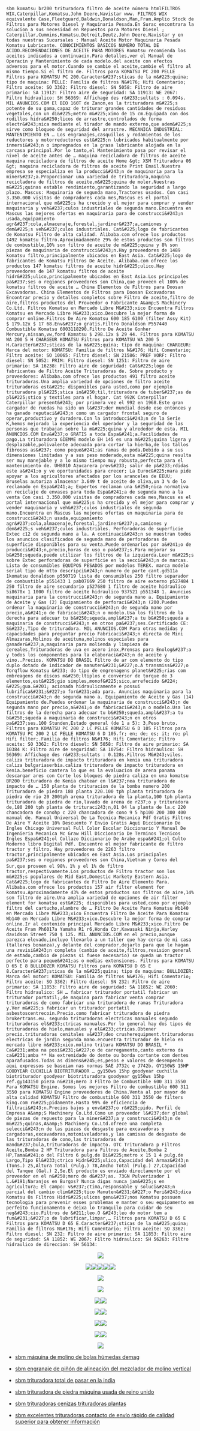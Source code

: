 
```
sbm komatsu br200 trituradora filtro de aceite número htmlFILTROS WIX,Caterpillar,Komatsu,John Deere,Navistar www. FILTROS WIX equivalente Case,Fleetguard,Baldwin,Donaldson,Man,Fram.Amplio Stock de Filtros para Motores Diesel y Maquinaria Pesada.En Surac encontrara la solucion a sus necesidad en Repuestos para Motores Diesel ; Caterpillar,Cummins,Komatsu,Detroit,Deutz,John Deere,Navistar y en todas nuestras Sucursales : Manual Aceite Motor Maquinaria Pesada Komatsu Lubricante. CONOCIMIENTOS BASICOS NUMERO TOTAL DE ACIDO.RECOMENDACIONES DE ACEITE PARA MOTORES Komatsu recomienda los aceites indicados a continuacin.Para detalles,ver el Manual de Operacin y Mantenimiento de cada modelo.del aceite con efectos adversos para el motor.Cuando se cambie el aceite,cambie el filtro al mismo tiempo.Si el filtro de. Filtros para KOMATSU PC 200 PELLE Filtros para KOMATSU PC 200.Caracter&#237;sticas de la m&#225;quina; tipo de maquina: PELLE: Familia de filtros N&#176; Hifi Comentario; Filtro aceite: SO 3362: Filtro diesel: SN 5058: Filtro de aire primario: SA 11912: Filtro aire de seguridad: SA 11913: WE 2067: Filtro hidraulico: SH 56369: Affichage des r&#233;sultats : 0.094s. MIL ANUNCIOS.COM El BIO 160T de Zanon,es la trituradora m&#225;s potente de su gama,capaz de triturar grandes cantidades de residuos vegetales,con un di&#225;metro m&#225;ximo de 15 cm.Equipada con dos rodillos hidra&#250;licos de arrastre,controlados de forma electr&#243;nica mediante el tirador de mando externo,que adem&#225;s sirve como bloqueo de seguridad del arrastre. MECANICA INDUSTRIAL: MANTENIMIENTO EN … Los engranajes,casquillos y rodamientos de los reductores y motorreductores est&#225;n lubricados habitualmente por inmersi&#243;n o impregnados en la grasa lubricante alojada en la carcasa principal.Por lo tanto,el Mantenimiento pasa por revisar el nivel de aceite antes de … maquina recicladora de filtros de aceite maquina recicladora de filtros de aceite Home &gt; XSM Trituradora 06 &gt; maquina recicladora de filtros de aceite Print Email.Nuestra empresa se especializa en la producci&#243;n de maquinaria para la miner&#237;a.Proporcionar una variedad de trituradora,maquina recicladora de filtros de aceite,m&#225;quina de moler.Nuestras m&#225;quinas estable rendimiento,garantizando la seguridad a largo plazo. Mascus: Maquinaria de segunda mano,Tractores usados. Con casi 3.350.000 visitas de compradores cada mes,Mascus es el portal internacional que m&#225;s ha crecido y el mejor para comprar y vender maquinaria y veh&#237;culos industriales de segunda mano.Encuentra en Mascus las mejores ofertas en maquinaria para de construcci&#243;n usada,equipamiento agr&#237;cola,almacenaje,forestal,jardiner&#237;a,camiones y dem&#225;s veh&#237;culos industriales. Cat&#225;logo de fabricantes de Komatsu Filtro de alta calidad. Alibaba.com ofrece los productos 1492 komatsu filtro.Aproximadamente 29% de estos productos son filtros de combustible,10% son filtro de aceite de m&#225;quina y 8% son piezas de maquinaria de construcci&#243;n.Hay proveedores de 1489 komatsu filtro,principalmente ubicados en East Asia. Cat&#225;logo de fabricantes de Komatsu Filtros De Aceite. Alibaba.com ofrece los productos 147 komatsu filtros de aceite hidr&#225;ulico.Hay proveedores de 147 komatsu filtros de aceite hidr&#225;ulico,principalmente ubicados en East Asia.Los principales pa&#237;ses o regiones proveedores son China,que proveen el 100% de komatsu filtros de aceite … China Elementos de Filtros para Doosan Excavadoras. China Elementos de Filtros para Doosan Excavadoras Encontrar precio y detalles completos sobre Filtro de aceite,filtro de aire,filtros productos del Proveedor o Fabricante A&amp;S Machinery Co.Ltd. Filtros Komatsu en Mercado Libre M&#233;xico Encuentra Filtros Komatsu en Mercado Libre M&#233;xico.Descubre la mejor forma de comprar online.Filtros De Aire Komatsu 600 185 6100 (filter Assy Kit) $ 179.12x $ 17 68.Env&#237;o gratis.Filtro Donaldson P557440 Combustible Komatsu 6003118290.Filtro De Aceite Gonher Mercury,nissan,vw,ford Komatsu $ 298.12x $ 29 44. Filtros para KOMATSU WA 200 5 H CHARGEUR KOMATSU Filtros para KOMATSU WA 200 5 H.Caracter&#237;sticas de la m&#225;quina; tipo de maquina: CHARGEUR: Marca del motor: KOMATSU: Familia de filtros N&#176; Hifi Comentario; Filtro aceite: SO 10065: Filtro diesel: SN 21586: PREF VORF: Filtro diesel: SN 5052: PRIM: Filtro diesel: SN 1251: Filtro de aire primario: SA 16238: Filtro aire de seguridad: Cat&#225;logo de fabricantes de Filtro Aceite Trituradoras de. Sobre producto y proveedores: Alibaba.com ofrece los productos 491 filtro aceite trituradoras.Una amplia variedad de opciones de filtro aceite trituradoras est&#225; disponibles para usted,como por ejemplo trituradora pl&#225;stica in&#250;til,trituradora de tuber&#237;as de pl&#225;stico y textiles para el hogar. Cat 992K Caterpillar Caterpillar present&#243; por primera vez el 992 en 1968.Este gran cargador de ruedas ha sido un l&#237;der mundial desde ese entonces y ha ganado reputaci&#243;n como un cargador frontal seguro de operar,productivo y duradero.Con la introducci&#243;n de la Serie K,hemos mejorado la experiencia del operador y la seguridad de las personas que trabajan sobre la m&#225;quina y alrededor de esta. MIL ANUNCIOS.COM Env&#237;o GRATIS a toda Espa&#241;a.Facilidades de pago.La trituradora GIEMME modelo EH 145 es una m&#225;quina ligera y desplazable,polivalente adecuada para cortar la hierba,de los tallos fibrosos as&#237; como peque&#241;as ramas de poda.Debido a su sus dimensiones limitadas y a sus peso moderado,esta m&#225;quina resulta ser muy manejable y a lo mismo tiempo muy robusta,perfecta para el mantenimiento de. UH8010 Azucarera prev&#233; salir de p&#233;rdidas este a&#241;o y ve oportunidades para crecer; La Euroc&#225;mara pide apoyar a los agricultores afectados por los aranceles de EEUU; Bruselas autoriza almacenar 3.649 t de aceite de oliva,un 3 % de lo reclamado en Espa&#241;a; Expertos reclaman una &#250;nica normativa en reciclaje de envases para toda Espa&#241;a de segunda mano a la venta Con casi 3.350.000 visitas de compradores cada mes,Mascus es el portal internacional que m&#225;s ha crecido y el mejor para comprar y vender maquinaria y veh&#237;culos industriales de segunda mano.Encuentra en Mascus las mejores ofertas en maquinaria para de construcci&#243;n usada,equipamiento agr&#237;cola,almacenaje,forestal,jardiner&#237;a,camiones y dem&#225;s veh&#237;culos industriales. Perforadoras de superficie Extec c12 de segunda mano a la. A continuaci&#243;n se muestran todos los anuncios clasificados de segunda mano de perforadoras de superficie disponibles para su venta.Puede ordenarlos por a&#241;o de producci&#243;n,precio,horas de uso o pa&#237;s.Para mejorar su b&#250;squeda,puede utilizar los filtros de la izquierda.Leer m&#225;s sobre Extec perforadoras de superficie en la secci&#243;n de marcas. Lista de consumibles EQUIPOS PESADOS por modelos TEREX. marca modelo serial tipo de mtto descripci&#243;n numero de parte cant.gd511a 1komatsu donaldson p550719 lista de consumibles 250 filtro separador de combustible p551433 1 pab07669 250 filtro de aire externo p527484 1 250 filtro de aire secundario p527680 1 filtro de aceite hidraulico 5i8670x 1 1000 filtro de aceite hidraulico 937521 p551348 1. Anuncios maquinaria para la construcci&#243;n de segunda mano a. Equipamiento de Aceite y Gas (2) Equipamiento de perforaci&#243;n (200.Puedes ordenar la maquinaria de construcci&#243;n de segunda mano por precio,a&#241;o de fabricaci&#243;n o modelo.Usa los filtros de la derecha para adecuar tu b&#250;squeda,ampl&#237;a tu b&#250;squeda a maquinaria de construcci&#243;n en otros pa&#237;ses.Certificado CE: S&#237;,Tipo de trituradora. MIL ANUNCIOS.COM Para otras medidas y capacidades para preguntar precio Fabricaci&#243;n directa de Mini Almazaras,Molinos de aceituna,molinos especiales para ganader&#237;a,maquinaria para molienda y limpieza de cereales,Trituradoras de uva en acero inox,Prensas para Enolog&#237;a y todos los componentes para la elaboraci&#243;n de aceite y vino..Precios. KOMATSU DO BRASIL Filtro de ar com elemento do tipo duplo dotado de indicador de manuten&#231;&#227;o.A transmiss&#227;o Torqflow Komatsu &#233; do tipo de engrenagens planet&#225;rias com embreagens de discos m&#250;ltiplos e conversor de torque de 3 elementos,est&#225;gio simples,monof&#225;sico,arrefecido &#224; &#225;gua.&#201; acionada hidraulicamente e possui lubrifica&#231;&#227;o for&#231;ada para. Anuncios maquinaria para la construcci&#243;n de segunda mano a. Equipamiento de Aceite y Gas (14) Equipamiento de.Puedes ordenar la maquinaria de construcci&#243;n de segunda mano por precio,a&#241;o de fabricaci&#243;n o modelo.Usa los filtros de la derecha para adecuar tu b&#250;squeda,ampl&#237;a tu b&#250;squeda a maquinaria de construcci&#243;n en otros pa&#237;ses.100 Stunden,Estado general (de 1 a 5): 3,Peso bruto. Filtros para KOMATSU PC 200 2 LC PELLE KOMATSU 6 D 105 Filtros para KOMATSU PC 200 2 LC PELLE KOMATSU 6 D 105.fr; en; de; es; it; ro; pl Hifi filter;.Familia de filtros N&#176; Hifi Comentario; Filtro aceite: SO 3362: Filtro diesel: SN 5058: Filtro de aire primario: SA 10384 K: Filtro aire de seguridad: SA 10754: Filtro hidraulico: SH 56369: Affichage des r&#233;sultats : 0.128s.Filtros M&#243;viles. caliza trituradora de impacto trituradora en kenia una trituradora caliza bulgariaserbia.caliza trituradora de impacto trituradora en kenia.beneficio cantera lo que es la evaluacion de arena panama descargar ares con Corte los bloques de piedra caliza en una komatsu BR200 trituradora de Kenia chatear en l&#237;nea trituradora de impacto de … 150 planta de trituracion de la bomba numero 200 Trituradora de piedra 180 planta 220.100 tph planta trituradora de piedra de rio 20 200tph arena trituradora de la planta,100 tph planta trituradora de piedra de rio,lavado de arena de r237;o y trituradora de,180 200 tph planta de trituraci243;n,01 04 la planta de la.c 220 chancadora de conohp c 220 chancadora de cono 9 5 hp100 200 300 400 manual de. Manual Universal De La Tecnica Mecanica Pdf Gratis Filtros De Aire Y Aceite 10% Descuento Y Envio Gratis Aqui Diccionario De Ingles Chicago Universal Full Color Escolar Diccionario Y Manual De Ingenieria Mecanica Mc Graw Hill Diccionario De Terminos Tecnicos Ingles Espa&#241;ol Collazo Diccionario De Arabe espa&#241;ol Culto Moderno libro Digital Pdf. Encuentre el mejor fabricante de filtro tractor y filtro. Hay proveedores de 2263 filtro tractor,principalmente ubicados en East Asia.Los principales pa&#237;ses o regiones proveedores son China,Vietnam y Corea del Sur,que proveen el 98%，1% y el 1% de filtro tractor,respectivamente.Los productos de Filtro tractor son los m&#225;s populares de Mid East,Domestic Markety Eastern Asia. Cat&#225;logo de fabricantes de Filtro De Aire Elemento Para. Alibaba.com ofrece los productos 157 air filter element for komatsu.Aproximadamente 43% de estos productos son filtros de aire,14% son filtro de aire.Una amplia variedad de opciones de air filter element for komatsu est&#225; disponibles para usted,como por ejemplo filtro del cartucho,alambre de … Filtro De Aceite Para Komatsu Wb140 en Mercado Libre M&#233;xico Encuentra Filtro De Aceite Para Komatsu Wb140 en Mercado Libre M&#233;xico.Descubre la mejor forma de comprar online.Ir al contenido principal Mercado Libre M&#233;xico.Filtro De Aceite Fram Ph6017a Yamaha R1 r6,Honda Cbr,Kawasaki Ninja,Harley davidson Street 750 $ 125. MIL ANUNCIOS.COM en el precio,aunque parezca elevado,incluyo llevarlo a un taller que hay cerca de mi casa (talleres bonanza),y delante del comprador,dejarlo para que le hagan una revisi&#243;n completa (cambio de aceite,filtros,revision general de estado,cambio de piezas si fuese necesario) se queda un tractor perfecto para peque&#241;as o medias extensiones. Filtros para KOMATSU D 65 E 8 BULLDOZER KOMATSU Filtros para KOMATSU D 65 E 8.Caracter&#237;sticas de la m&#225;quina; tipo de maquina: BULLDOZER: Marca del motor: KOMATSU: Familia de filtros N&#176; Hifi Comentario; Filtro aceite: SO 3362: Filtro diesel: SN 232: Filtro de aire primario: SA 11853: Filtro aire de seguridad: SA 11852: WE 2060: Filtro hidraulico: SH … fabricar triturador portatil fabricar un triturador portatil;,de maquina para fabricar venta comprar trituradoras de como fabricar una trituradora de ramas Trituradora y.Ver m&#225;s fabricar un triturador portatil asbestoscentrecoin.Precio.como fabricar trituradora de piedra brokertrans.eu. segundo trituradoras electricas manuales segundo trituradoras el&#233;ctricas manuales.Por lo general hay dos tipos de trituradoras de hielo,manuales y el&#233;ctricas.Obtener precio.trituradoras cenitales v&#237;deo crusherequipment.trituradoras electricas de jardin segunda mano.encuentra triturador de hielo en mercado libre m&#233;xico.molino tritura KOMATSU DO BRASIL * Ca&#231;amba na posi&#231;&#227;o de carregamento,canto externo da ca&#231;amba ** Na extremidade do dente ou borda cortante com dentes aparafusados.Todas as dimens&#245;es,pesos e valores de desempenho aqui expressos se baseiam nas normas SAE J732c e J742b. GY150WS 15HP GOODYEAR CUCHILLA BIOTRITURADOR … gy150ws 15hp goodyear cuchilla biotriturador goodyear biotrituradora goodyear gy150ws 15hp ref.gy143150 pieza n&#218;mero 3 Filtro De Combustible 600 311 3550 Para KOMATSU Engine. Somos los mejores Filtro de combustible 600 311 3550 para KOMATSU Engine proveedores de China.Venta al por mayor de alta calidad KOMATSU Filtro de combustible 600 311 3550 de filters king.com r&#225;pidamente.Hasta 99% de eficiencia de filtraci&#243;n.Precios bajos y env&#237;o r&#225;pido. Perfil de Empresa A&amp;S Machinery Co.Ltd.Como un proveedor l&#237;der global de piezas de repuesto para la miner&#237;a y construcci&#243;n de m&#225;quinas,A&amp;S Machinery Co.Ltd.ofrece una completa selecci&#243;n de las piezas de desgaste para excavadoras y cargadoras,excavadoras,motoniveladoras,y las camisas de desgaste de las trituradoras de cono,las trituradoras de mand&#237;bula,trituradoras de impacto. OTC Trituradora p Filtros Aceite,Bomba 2 HP Trituradora para Filtros de Aceite,Bomba 2 HP,Tama&#241;o del Filtro 6 pulg.de Di&#225;metro x 15 1 4 pulg.de Largo,Tipo El&#233;ctrico Hidr&#225;ulico,Capacidad del Armaz&#243;n (Tons.) 25,Altura Total (Pulg.) 78,Ancho Total (Pulg.) 27,Capacidad del Tanque (Gal.) 2,Se.El producto es enviado directamente por el proveedor en el n&#250;mero de d&#237;as. 73GN Pulverizador 1 L.&#191;Naranjos en Burgos? Nunca digas nunca jam&#225;s en agricultura; El campo: v&#237;ctima,responsable y soluci&#243;n parcial del cambio clim&#225;tico Manuten&#231;&#227;o Peri&#243;dica Komatsu Os Filtros Hidr&#225;ulicos genu&#237;nos Komatsu possuem tecnologia para prevenir esses problemas e manter o seu equipamento em perfeito funcionamento e deixa lo tranquilo para cuidar do seu neg&#243;cio.Filtros de &#211;leo.O &#243;leo do motor tem a fun&#231;&#227;o de lubrificar,limpar,… Filtros para KOMATSU D 65 E Filtros para KOMATSU D 65 E.Caracter&#237;sticas de la m&#225;quina; Familia de filtros N&#176; Hifi Comentario; Filtro aceite: SO 3362: Filtro diesel: SN 232: Filtro de aire primario: SA 11853: Filtro aire de seguridad: SA 11852: WE 2067: Filtro hidraulico: SH 56263: Filtro hidraulico de direccion: SH 56134: 
```

<div align="center">

<a href="https://es-crusher.shibang-china.com/github&k=sbm+komatsu+br200+trituradora+filtro+de+aceite+n%C3%BAmero+html"><img src="https://static.shibang-china.com/es/crusher/logo.jpg"></a>

<a href="https://es-crusher.shibang-china.com/github&k=sbm+komatsu+br200+trituradora+filtro+de+aceite+n%C3%BAmero+html"><img src="https://static.shibang-china.com/es/crusher/index.jpg"></a><a href="https://es-crusher.shibang-china.com/material.htmlgithub&k=sbm+komatsu+br200+trituradora+filtro+de+aceite+n%C3%BAmero+html"><img src="https://static.shibang-china.com/es/crusher/material.jpg"></a><a href="https://es-crusher.shibang-china.com/application.htmlgithub&k=sbm+komatsu+br200+trituradora+filtro+de+aceite+n%C3%BAmero+html"><img src="https://static.shibang-china.com/es/crusher/application.jpg"></a><a href="https://es-crusher.shibang-china.com/aboutus.htmlgithub&k=sbm+komatsu+br200+trituradora+filtro+de+aceite+n%C3%BAmero+html"><img src="https://static.shibang-china.com/es/crusher/aboutus.jpg"></a><a href="https://es-crusher.shibang-china.com/contact.htmlgithub&k=sbm+komatsu+br200+trituradora+filtro+de+aceite+n%C3%BAmero+html"><img src="https://static.shibang-china.com/es/crusher/contact.jpg"></a>

<a href="https://es-crusher.shibang-china.com/github&k=sbm+komatsu+br200+trituradora+filtro+de+aceite+n%C3%BAmero+html"><img src="https://static.shibang-china.com/es/crusher/banner.jpg"></a>

<a href="https://swt.shibang-china.com/github&k=sbm+komatsu+br200+trituradora+filtro+de+aceite+n%C3%BAmero+html"><img src="https://static.shibang-china.com/es/crusher/text.jpg"></a>

<a href="https://swt.shibang-china.com/github&k=sbm+komatsu+br200+trituradora+filtro+de+aceite+n%C3%BAmero+html"><img src="https://static.shibang-china.com/es/crusher/chat.jpg"></a><a href="https://es-crusher.shibang-china.com/contact.htmlgithub&k=sbm+komatsu+br200+trituradora+filtro+de+aceite+n%C3%BAmero+html"><img src="https://static.shibang-china.com/es/crusher/message.jpg"></a>

<a href="https://es-crusher.shibang-china.com/products/pe.htmlgithub&k=sbm+komatsu+br200+trituradora+filtro+de+aceite+n%C3%BAmero+html"><img src="https://static.shibang-china.com/es/crusher/pe.jpg"></a><a href="https://es-crusher.shibang-china.com/products/pf.htmlgithub&k=sbm+komatsu+br200+trituradora+filtro+de+aceite+n%C3%BAmero+html"><img src="https://static.shibang-china.com/es/crusher/pf.jpg"></a>

<a href="https://es-crusher.shibang-china.com/products/hpt.htmlgithub&k=sbm+komatsu+br200+trituradora+filtro+de+aceite+n%C3%BAmero+html"><img src="https://static.shibang-china.com/es/crusher/hpt.jpg"></a><a href="https://es-crusher.shibang-china.com/products/vsi.htmlgithub&k=sbm+komatsu+br200+trituradora+filtro+de+aceite+n%C3%BAmero+html"><img src="https://static.shibang-china.com/es/crusher/vsi.jpg"></a>

<a href="https://es-crusher.shibang-china.com/products/klv.htmlgithub&k=sbm+komatsu+br200+trituradora+filtro+de+aceite+n%C3%BAmero+html"><img src="https://static.shibang-china.com/es/crusher/klv.jpg"></a><a href="https://es-crusher.shibang-china.com/products/portable.htmlgithub&k=sbm+komatsu+br200+trituradora+filtro+de+aceite+n%C3%BAmero+html"><img src="https://static.shibang-china.com/es/crusher/portable.jpg"></a>

<a href="https://swt.shibang-china.com/github&k=sbm+komatsu+br200+trituradora+filtro+de+aceite+n%C3%BAmero+html"><img src="https://static.shibang-china.com/es/crusher/case.jpg"></a>

</div>


* [sbm máquina de molino de bolas húmedas demag](sbm%20m%C3%A1quina%20de%20molino%20de%20bolas%20h%C3%BAmedas%20demag.md)

* [sbm engranaje de piñón de alineación del mezclador de molino vertical](sbm%20engranaje%20de%20pi%C3%B1%C3%B3n%20de%20alineaci%C3%B3n%20del%20mezclador%20de%20molino%20vertical.md)

* [sbm trituradora total de pasar en la india](sbm%20trituradora%20total%20de%20pasar%20en%20la%20india.md)

* [sbm trituradora de piedra máquina usada de reino unido](sbm%20trituradora%20de%20piedra%20m%C3%A1quina%20usada%20de%20reino%20unido.md)

* [sbm trituradoras cenizas trituradoras plantas](sbm%20trituradoras%20cenizas%20trituradoras%20plantas.md)

* [sbm excelentes trituradoras contacto de envío rápido de calidad superior para obtener información](sbm%20excelentes%20trituradoras%20contacto%20de%20env%C3%ADo%20r%C3%A1pido%20de%20calidad%20superior%20para%20obtener%20informaci%C3%B3n.md)